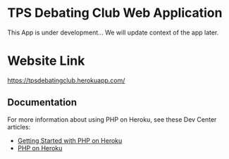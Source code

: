 # TPS Debating Club Web Application
This App is under development... We will update context of the app later.

# Website Link
https://tpsdebatingclub.herokuapp.com/

## Documentation

For more information about using PHP on Heroku, see these Dev Center articles:

- [Getting Started with PHP on Heroku](https://devcenter.heroku.com/articles/getting-started-with-php)
- [PHP on Heroku](https://devcenter.heroku.com/categories/php)
